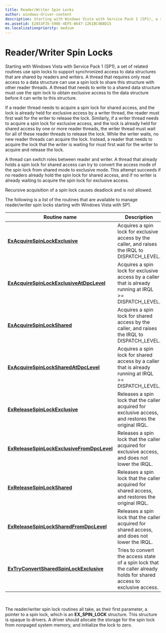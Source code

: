 ```yaml
---
title: Reader/Writer Spin Locks
author: windows-driver-content
description: Starting with Windows Vista with Service Pack 1 (SP1), a set of related routines use spin locks to support synchronized access to data structures that are shared by readers and writers.
ms.assetid: E2853F35-590E-4EF5-8647-1261BC4B8D15
ms.localizationpriority: medium
---
```


# Reader/Writer Spin Locks


Starting with Windows Vista with Service Pack 1 (SP1), a set of related routines use spin locks to support synchronized access to data structures that are shared by readers and writers. A thread that requires only read access to a data structure can use a spin lock to share this structure with other reader threads. A thread that needs to write to a shared data structure must use the spin lock to obtain exclusive access to the data structure before it can write to this structure.

If a reader thread needs to acquire a spin lock for shared access, and the lock is already held for exclusive access by a writer thread, the reader must first wait for the writer to release the lock. Similarly, if a writer thread needs to acquire a spin lock for exclusive access, and the lock is already held for shared access by one or more reader threads, the writer thread must wait for all of these reader threads to release the lock. While the writer waits, no new reader threads can acquire the lock. Instead, a reader that needs to acquire the lock that the writer is waiting for must first wait for the writer to acquire and release the lock.

A thread can switch roles between reader and writer. A thread that already holds a spin lock for shared access can try to convert the access mode of the spin lock from shared mode to exclusive mode. This attempt succeeds if no readers already hold the spin lock for shared access, and if no writer is already waiting to acquire the spin lock for exclusive access.

Recursive acquisition of a spin lock causes deadlock and is not allowed.

The following is a list of the routines that are available to manage reader/writer spin locks starting with Windows Vista with SP1.

| Routine name                                                                                | Description                                                                                                           |
|---------------------------------------------------------------------------------------------|-----------------------------------------------------------------------------------------------------------------------|
| [**ExAcquireSpinLockExclusive**](https://msdn.microsoft.com/library/windows/hardware/hh451007)                         | Acquires a spin lock for exclusive access by the caller, and raises the IRQL to DISPATCH\_LEVEL.                      |
| [**ExAcquireSpinLockExclusiveAtDpcLevel**](https://msdn.microsoft.com/library/windows/hardware/hh451009)    | Acquires a spin lock for exclusive access by a caller that is already running at IRQL &gt;= DISPATCH\_LEVEL.          |
| [**ExAcquireSpinLockShared**](https://msdn.microsoft.com/library/windows/hardware/hh451053)                               | Acquires a spin lock for shared access by the caller, and raises the IRQL to DISPATCH\_LEVEL.                         |
| [**ExAcquireSpinLockSharedAtDpcLevel**](https://msdn.microsoft.com/library/windows/hardware/hh451055)           | Acquires a spin lock for shared access by a caller that is already running at IRQL &gt;= DISPATCH\_LEVEL.             |
| [**ExReleaseSpinLockExclusive**](https://msdn.microsoft.com/library/windows/hardware/hh451061)                        | Releases a spin lock that the caller acquired for exclusive access, and restores the original IRQL.                   |
| [**ExReleaseSpinLockExclusiveFromDpcLevel**](https://msdn.microsoft.com/library/windows/hardware/hh451058) | Releases a spin lock that the caller acquired for exclusive access, and does not lower the IRQL.                      |
| [**ExReleaseSpinLockShared**](https://msdn.microsoft.com/library/windows/hardware/hh451067)                              | Releases a spin lock that the caller acquired for shared access, and restores the original IRQL.                      |
| [**ExReleaseSpinLockSharedFromDpcLevel**](https://msdn.microsoft.com/library/windows/hardware/hh451064)      | Releases a spin lock that the caller acquired for shared access, and does not lower the IRQL.                         |
| [**ExTryConvertSharedSpinLockExclusive**](https://msdn.microsoft.com/library/windows/hardware/hh451070)      | Tries to convert the access state of a spin lock that the caller already holds for shared access to exclusive access. |

 

The reader/writer spin lock routines all take, as their first parameter, a pointer to a spin lock, which is an **EX\_SPIN\_LOCK** structure. This structure is opaque to drivers. A driver should allocate the storage for the spin lock from nonpaged system memory, and initialize the lock to zero.

 

 




